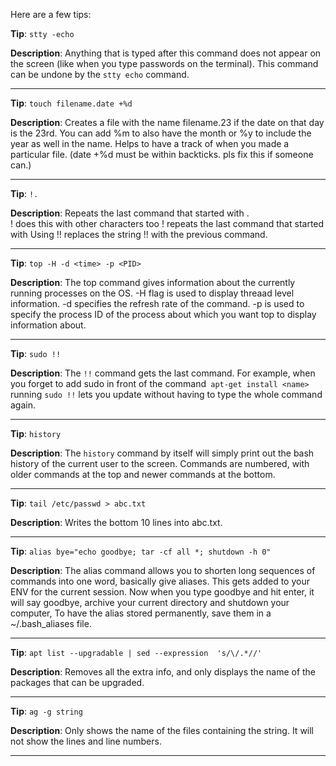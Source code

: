 Here are a few tips:

**Tip**: `stty -echo`

**Description**: Anything that is typed after this command does not appear on the screen (like when you type passwords on the terminal). This command can be undone by the `stty echo` command.

----

**Tip**: `touch filename.date +%d`

**Description**: Creates a file with the name filename.23 if the date on that day is the 23rd. You can add %m to also have the month or %y to include the year as well in the name. Helps to have a track of when you made a particular file. (date +%d must be within backticks. pls fix this if someone can.)

----

**Tip**: `!.`

**Description**: Repeats the last command that started with .  
! does this with other characters too !<chars> repeats the last command that started with <chars> Using !! replaces the string !! with the previous command.

----

**Tip**: `top -H -d <time> -p <PID>`

**Description**: The top command gives information about the currently running processes on the OS. -H flag is used to display threaad level information. -d <time> specifies the refresh rate of the command. -p <PID> is used to specify the process ID of the process about which you want top to display information about. 

----

**Tip**: `sudo !!`

**Description**: The `!!` command gets the last command. For example, when you forget to add sudo in front of the command` apt-get install <name>` running `sudo !!` lets you update without having to type the whole command again.

----

**Tip**: `history`

**Description**: The `history` command by itself will simply print out the bash history of the current user to the screen. Commands are numbered, with older commands at the top and newer commands at the bottom.

----

**Tip**: `tail /etc/passwd > abc.txt`

**Description**: Writes the bottom 10 lines into abc.txt.

----

**Tip**: `alias bye="echo goodbye; tar -cf all *; shutdown -h 0"`

**Description**: The alias command allows you to shorten long sequences of commands into one word, basically give aliases. This gets added to your ENV for the current session. Now when you type goodbye and hit enter, it will say goodbye, archive your current directory and shutdown your computer, To have the alias stored permanently, save them in a ~/.bash_aliases file. 

----

**Tip**: `apt list --upgradable | sed --expression  's/\/.*//'`

**Description**: Removes all the extra info, and only displays the name of the packages that can be upgraded.

----

**Tip**: `ag -g string`

**Description**: Only shows the name of the files containing the string. It will not show the lines and line numbers.

----
